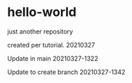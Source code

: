 # hello-world
just another repository

created per tutorial.  20210327

Update in main 20210327-1322

Update to create branch 20210327-1342

